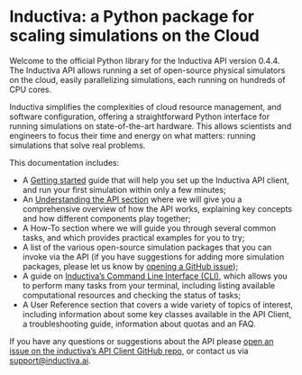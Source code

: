 # Inductiva: a Python package for scaling simulations on the Cloud

Welcome to the official Python library for the Inductiva API version 0.4.4. 
The Inductiva API allows running a set of open-source physical
simulators on the cloud, easily parallelizing simulations, each running
on hundreds of CPU cores.

Inductiva simplifies the complexities of cloud resource management, and software
configuration, offering a straightforward Python interface for running simulations
on state-of-the-art hardware. This allows scientists and engineers to focus their
time and energy on what matters: running simulations that solve real problems.

This documentation includes:
- A [Getting started](./instalasdqdwlation.md) guide that will help you set up the Inductiva
API client, and run your first simulation within only a few minutes;
- An [Understanding the API section](./introduction/index.md) where we will give
you a comprehensive overview of how the API works, explaining key concepts and how
different components play together;
- A How-To section where we will guide you through several common tasks, and which
provides practical examples for you to try;
- A list of the various open-source simulation packages that you can invoke via the
API (if you have suggestions for adding more simulation packages, please let us know
by [opening a GitHub issue](https://github.com/inductiva/inductiva/issues));
- A guide on [Inductiva’s Command Line Interface (CLI)](./cli/overview.md), which
allows you to perform many tasks from your terminal, including listing available
computational resources and checking the status of tasks;
- A User Reference section that covers a wide variety of topics of interest, including
information about some key classes available in the API Client, a troubleshooting guide,
information about quotas and an FAQ.

If you have any questions or suggestions about the API please [open an issue on the inductiva’s API Client GitHub repo](https://github.com/inductiva/inductiva/issues), or contact us via [support@inductiva.ai](mailto:support@inductiva.ai).

